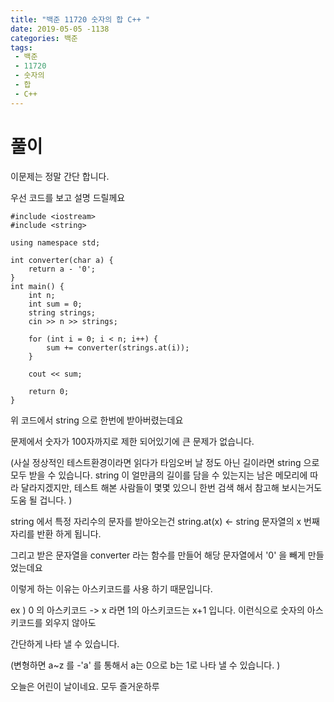 ```yaml
---
title: "백준 11720 숫자의 합 C++ "
date: 2019-05-05 -1138
categories: 백준
tags:
 - 백준
 - 11720
 - 숫자의
 - 합
 - C++
---
```


# 풀이
이문제는 정말 간단 합니다. 

우선 코드를 보고 설명 드릴께요

```
#include <iostream>
#include <string>

using namespace std;

int converter(char a) {
	return a - '0';
}
int main() {
	int n;
	int sum = 0;
	string strings;
	cin >> n >> strings;

	for (int i = 0; i < n; i++) {
		sum += converter(strings.at(i));
	}

	cout << sum;

	return 0;
}
```

위 코드에서 string 으로 한번에 받아버렸는데요

문제에서 숫자가 100자까지로 제한 되어있기에 큰 문제가 없습니다.

(사실 정상적인 테스트환경이라면 읽다가 타임오버 날 정도 아닌 길이라면 string 으로 모두 받을 수 있습니다.  string 이 얼만큼의 길이를 담을 수 있는지는 남은 
메모리에 따라 달라지겠지만, 테스트 해본 사람들이 몇몇 있으니 한번 검색 해서 참고해 보시는거도 도움 될 겁니다. )

string 에서 특정 자리수의 문자를 받아오는건 string.at(x) <- string 문자열의 x 번째 자리를 반환 하게 됩니다. 

그리고 받은 문자열을 converter 라는 함수를 만들어 해당 문자열에서  '0' 을 빼게 만들었는데요

이렇게 하는 이유는 아스키코드를 사용 하기 때문입니다. 

ex ) 0 의 아스키코드 -> x 라면 1의 아스키코드는 x+1 입니다. 이런식으로 숫자의 아스키코드를 외우지 않아도 

간단하게 나타 낼 수 있습니다. 

(변형하면 a~z 를 -'a' 를 통해서 a는 0으로 b는 1로 나타 낼 수 있습니다. )


오늘은 어린이 날이네요. 모두 즐거운하루 
